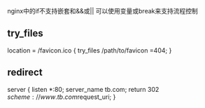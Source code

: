 nginx中的if不支持嵌套和&&或||
可以使用变量或break来支持流程控制

## try_files
location = /favicon.ico {
    try_files /path/to/favicon =404;
}

## redirect
server {
        listen *:80;
        server_name tb.com;
        return 302 $scheme://www.tb.com$request_uri;
}

